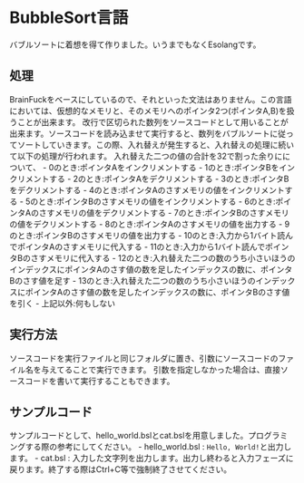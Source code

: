 # BubbleSort言語
バブルソートに着想を得て作りました。いうまでもなくEsolangです。

## 処理
BrainFuckをベースにしているので、それといった文法はありません。この言語においては、仮想的なメモリと、そのメモリへのポインタ2つ(ポインタA,B)を扱うことが出来ます。
改行で区切られた数列をソースコードとして用いることが出来ます。ソースコードを読み込ませて実行すると、数列をバブルソートに従ってソートしていきます。この際、入れ替えが発生すると、入れ替えの処理に続いて以下の処理が行われます。
    入れ替えた二つの値の合計を32で割った余りにについて、
    - 0のとき:ポインタAをインクリメントする
    - 1のとき:ポインタBをインクリメントする
    - 2のとき:ポインタAをデクリメントする
    - 3のとき:ポインタBをデクリメントする
    - 4のとき:ポインタAのさすメモリの値をインクリメントする
    - 5のとき:ポインタBのさすメモリの値をインクリメントする
    - 6のとき:ポインタAのさすメモリの値をデクリメントする
    - 7のとき:ポインタBのさすメモリの値をデクリメントする
    - 8のとき:ポインタAのさすメモリの値を出力する
    - 9のとき:ポインタBのさすメモリの値を出力する
    - 10のとき:入力から1バイト読んでポインタAのさすメモリに代入する
    - 11のとき:入力から1バイト読んでポインタBのさすメモリに代入する
    - 12のとき:入れ替えた二つの数のうち小さいほうのインデックスにポインタAのさす値の数を足したインデックスの数に、ポインタBのさす値を足す
    - 13のとき:入れ替えた二つの数のうち小さいほうのインデックスにポインタAのさす値の数を足したインデックスの数に、ポインタBのさす値を引く
    - 上記以外:何もしない

## 実行方法
ソースコードを実行ファイルと同じフォルダに置き、引数にソースコードのファイル名を与えてることで実行できます。
引数を指定しなかった場合は、直接ソースコードを書いて実行することもできます。

## サンプルコード
サンプルコードとして、hello_world.bslとcat.bslを用意しました。プログラミングする際の参考にしてください。
    - hello_world.bsl : `Hello, World!`と出力します。
    - cat.bsl : 入力した文字列を出力します。出力し終わると入力フェーズに戻ります。終了する際はCtrl+C等で強制終了させてください。
